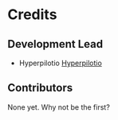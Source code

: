 # Credits

## Development Lead

- Hyperpilotio [Hyperpilotio](https://github.com/Hyperpilotio)

## Contributors

None yet. Why not be the first?